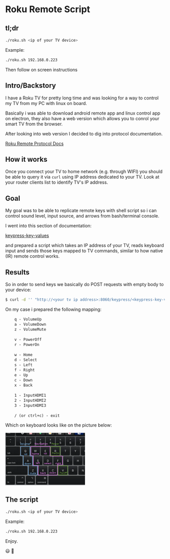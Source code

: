 # Roku Remote Script

## tl;dr

```bash
./roku.sh <ip of your TV device>
```

Example:
```bash
./roku.sh 192.168.0.223
```

Then follow on screen instructions

## Intro/Backstory

I have a Roku TV for pretty long time and was looking for a way to control my TV
from my PC with linux on board.

Basically i was able to download android remote app and linux control app on
electron, they also have a web version which allows you to conrol your smart TV
from the browser.

After looking into web version I decided to dig into protocol documentation.

[Roku Remote Protocol Docs](https://developer.roku.com/docs/developer-program/debugging/external-control-api.md)

## How it works

Once you connect your TV to home network (e.g. through WIFI) you should be able
to query it via `curl` using IP address dedicated to your TV. Look at your
router clients list to identify TV's IP address.

## Goal

My goal was to be able to replicate remote keys with shell script so i can
control sound level, input source, and arrows from bash/terminal console.

I went into this section of documentation:

[keypress-key-values](https://developer.roku.com/docs/developer-program/debugging/external-control-api.md#keypress-key-values)

and prepared a script which takes an IP address of your TV, reads keyboard input
and sends those keys mapped to TV commands, similar to how native (IR) remote
control works.

## Results

So in order to send keys we basically do POST requests with empty body to your
device:

```bash
$ curl -d '' "http://<your tv ip address>:8060/keypress/<keypress-key-value>"
```

On my case i prepared the following mapping:
```
    q - VolumeUp
    a - VolumeDown
    z - VolumeMute

    v - PowerOff
    r - PowerOn

    w - Home
    d - Select
    s - Left
    f - Right
    e - Up
    c - Down
    x - Back

    1 - InputHDMI1
    2 - InputHDMI2
    3 - InputHDMI3
    
    / (or ctrl+c) - exit
```

Which on keyboard looks like on the picture below:

<img src="layout.png" width="50%">

## The script

```bash
./roku.sh <ip of your TV device>
```

Example:
```bash
./roku.sh 192.168.0.223
```

Enjoy.

😃 🐧